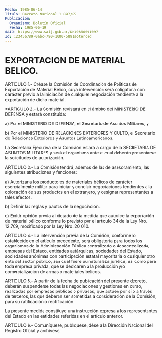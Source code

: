 ```yaml
---
Fecha: 1985-06-14
Título: Decreto Nacional 1.097/85
Publicación:
  Organismo: Boletín Oficial
  Fecha: 1985-06-19
SAIJ: https://www.saij.gob.ar/DN19850001097
Id: 123456789-0abc-790-1000-5891soterced
---
```

# EXPORTACION DE MATERIAL BELICO.

<a id="1"></a>
ARTICULO  1.-  Créase  la  Comisión de Coordinación de Políticas de Exportación de Material Bélico,  cuya intervención será obligatoria con  carácter  previo  a  la iniciación  de  cualquier  negociación tendiente a la exportación de dicho material.

<a id="2"></a>
*ARTICULO  2.- La Comisión revistará en el ámbito del MINISTERIO DE DEFENSA y estará constituída:

a)  Por  el  MINISTERIO   DE  DEFENSA,  el  Secretario  de  Asuntos Militares, y

b)  Por  el  MINISTERIO  DE  RELACIONES   EXTERIORES  Y  CULTO,  el Secretario  de  Relaciones  Exteriores y Asuntos  Latinoamericanos.

La  Secretaría  Ejecutiva de la  Comisión  estará  a  cargo  de  la SECRETARIA DE ASUNTOS  MILITARES  y  será el organismo ante el cual deberán presentarse la solicitudes de autorización.

<a id="3"></a>
ARTICULO  3.-  La  Comisión tendrá, además de las de asesoramiento, las siguientes atribuciones y funciones:

a) Autorizar a los productores  de  materiales  bélicos de carácter esencialmente    militar  para  iniciar  y  concluir  negociaciones tendientes a la colocación  de  sus  productos  en el extranjero, y designar representantes a tales efectos.

b) Definir las reglas y pautas de la negociación.

c) Emitir opinión previa al dictado de la medida  que  autorice  la exportación   de  material  bélico  conforme  lo  previsto  por  el artículo 34 de  la  Ley  Nro. 12.709, modificado por la Ley Nro. 20 010.

<a id="4"></a>
ARTICULO  4.-  La  intervención  previa de la Comisión, conforme lo establecido en el artículo precedente,  será obligatoria para todos los  organismos  de  la  Administración  Pública    centralizada  o descentralizada,    empresas  del  Estado,  entidades  autárquicas, sociedades  del  Estado,   sociedades  anónimas  con  participación estatal mayoritaria o cualquier  otro  ente del sector público, sea cual  fuere  su  naturaleza jurídica, así como  para  toda  empresa privada, que se dedicaren  a  la producción y/o comercialización de armas o materiales bélicos.

<a id="5"></a>
ARTICULO  5.-  A  partir  de  la  fecha de publicación del presente decreto, deberán suspenderse todas  las  negociaciones  y gestiones en  curso, realizadas por empresas públicas o privadas, que  actúen por sí  o  a  través  de  terceros, las que deberán ser sometidas a consideración de la Comisión, para su ratificación o rectificación.

La  presente  medida  constituye  una  instrucción  expresa  a  los representantes  del  Estado   en  las  entidades  referidas  en  el artículo anterior.

<a id="6"></a>
ARTICULO  6.- Comuníquese, publíquese, dése a la Dirección Nacional del Registro Oficial y archívese.